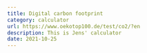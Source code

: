```yaml
---
title: Digital carbon footprint
category: calculator
url: https://www.oekotop100.de/test/co2/?en
description: This is Jens' calculator
date: 2021-10-25
---
```

